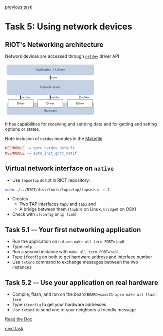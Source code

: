 [previous task](../task-04)

# Task 5: Using network devices

## RIOT's Networking architecture
Network devices are accessed through [`netdev`](https://doc.riot-os.org/group__drivers__netdev__api.html) driver API

![Networking overview](../overview-net.png)

It has capabilities for receiving and sending data and for getting and setting
options or states.

Note inclusion of `netdev` modules in the [Makefile](Makefile)

```Makefile
USEMODULE += gnrc_netdev_default
USEMODULE += auto_init_gnrc_netif
```

## Virtual network interface on `native`
* Use `tapsetup` script in RIOT repository:

```sh
sudo ./../RIOT/dist/tools/tapsetup/tapsetup -c 2
```

* Creates
    - Two TAP interfaces `tap0` and `tap1` and
    - A bridge between them (`tapbr0` on Linux, `bridge0` on OSX)
* Check with `ifconfig` or `ip link`!

## Task 5.1 -- Your first networking application
* Run the application on `native`: `make all term PORT=tap0`
* Type `help`
* Run a second instance with `make all term PORT=tap1`
* Type `ifconfig` on both to get hardware address and interface number
* Use `txtsnd` command to exchange messages between the two instances

## Task 5.2 -- Use your application on real hardware
* Compile, flash, and run on the board `BOARD=samr21-xpro make all flash term`
* Type `ifconfig` to get your hardware addresses
* Use `txtsnd` to send one of your neighbors a friendly message

[Read the Doc](https://doc.riot-os.org/group__drivers__netdev__api.html)

[next task](../task-06)
